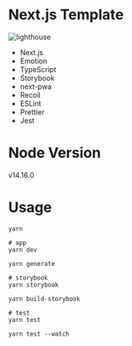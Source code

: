 # Next.js Template
![lighthouse](https://user-images.githubusercontent.com/51627355/113514238-72eb4e00-95a8-11eb-9b0b-a3010e66e3c0.gif)

- Next.js
- Emotion
- TypeScript
- Storybook
- next-pwa
- Recoil
- ESLint
- Prettier
- Jest

# Node Version
v14.16.0

# Usage
```
yarn

# app
yarn dev

yarn generate

# storybook
yarn storybook

yarn build-storybook

# test
yarn test

yarn test --watch
```
